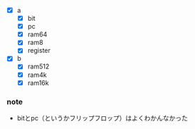 - [x] a
  - [x] bit
  - [x] pc
  - [x] ram64
  - [x] ram8
  - [x] register
- [x] b
  - [x] ram512
  - [x] ram4k
  - [x] ram16k

### note
- bitとpc（というかフリップフロップ）はよくわかんなかった
